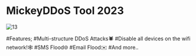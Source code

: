 # MickeyDDoS Tool 2023
![13](https://github.com/yuba-0/MickeyDDoS/assets/63671455/cc94e799-24d7-4503-a6b2-dc105abea0fe)

#Features;
#Multi-structure DDoS Attacks🕷
#Disable all devices on the wifi network!🕸
#SMS Flood🌐
#Email Flood✉️
#And more..
